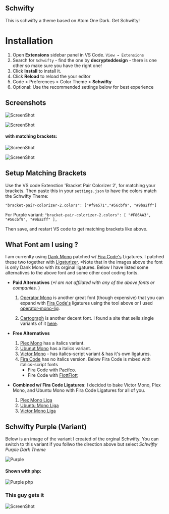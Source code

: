 ## Schwifty

This is schwifty a theme based on Atom One Dark. Get Schwifty!

# Installation

1. Open **Extensions** sidebar panel in VS Code. `View → Extensions`
2. Search for `Schwifty` - find the one by **decrypteddesign** - there is one other so make sure you have the right one!
3. Click **Install** to install it.
4. Click **Reload** to reload the your editor
5. Code > Preferences > Color Theme > **Schwifty**
6. Optional: Use the recommended settings below for best experience

## Screenshots

![ScreenShot](/images/regular-close.png)

 
![ScreenShot](/images/import.png)


#### with matching brackets: ####

![ScreenShot](/images/regular-long.png)

![ScreenShot](/images/promises.png)

## Setup Matching Brackets

Use the VS code Extenstion 'Bracket Pair Colorizer 2', for matching your brackets. 
Then paste this in your `settings.json` to have the colors match the Schwifty Theme:

`"bracket-pair-colorizer-2.colors": ["#f9a571","#56cbf9", "#9ba2ff"]`

For Purple variant: `"bracket-pair-colorizer-2.colors": [ "#F86AA3", "#56cbf9", "#9ba2ff" ],`

Then save, and restart VS code to get matching brackets like above.


## What Font am I using ?

 
 I am currenlty using [Dank Mono](https://dank.sh/) patched w/ [Fira Code's](https://github.com/tonsky/FiraCode) Ligatures. I patched these two together with [Ligaturizer](https://github.com/ToxicFrog/Ligaturizer). *Note that in the images above the font is only Dank Mono with its orginal ligatures. Below I have listed some alternatives to the above font and some other cool coding fonts.

 - **Paid Alternatives** (_*I am not affilated with any of the above fonts or companies._ )
    1. [Operator Mono](https://www.typography.com/fonts/operator/styles/operatormono) is another great font (though expensive) that you can expand with [Fira Code's](https://github.com/tonsky/FiraCode) ligatures using the tool above or I used [operator-mono-lig](https://github.com/kiliman/operator-mono-lig). 
 
    2. [Cartograph](https://connary.com/cartograph.html) is another decent font. I found a site that sells single variants of it [here](https://www.myfonts.com/fonts/connary-fagen/cartograph-cf/).
 
      
 
 - **Free Alternatives**
   1. [Plex Mono](https://fonts.google.com/specimen/IBM+Plex+Mono) has a italics variant. 
   2. [Ubunut Mono](https://fonts.google.com/specimen/Ubuntu+Mono) has a italics variant.
   3. [Victor Mono](https://rubjo.github.io/victor-mono/) - has italics-script variant & has it's own ligatures.
   4. [Fira Code](https://github.com/tonsky/FiraCode) has no italics version. Below Fira Code is mixed with italics-script fonts
        -  Fira Code with [Pacifco](https://github.com/kosimst/Firicico). 
        -  Fire Code with [FlottFlott](https://github.com/kosimst/FiraFlott)  

 - **Combined w/ Fira Code Ligatures**: I decided to bake Victor Mono, Plex Mono, and Ubuntu Mono with Fira Code Ligatures for all of you.
      1. [Plex Mono Liga](https://github.com/mcqua007/schwifty/tree/master/coding-fonts/Plex-Mono-Liga(FIra%20Code%20Ligatures))
      2. [Ubuntu Mono Liga](https://github.com/mcqua007/schwifty/tree/master/coding-fonts/Ubuntu-Mono-Liga(Fira%20Code%20Ligatures))
      3. [Victor Mono Liga](https://github.com/mcqua007/schwifty/tree/master/coding-fonts/Victor-Mono-Liga(Fira%20Code%20Ligatures))
      
 ## Schwifty Purple (Variant) ##

 Below is an image of the variant I created of the orginal Schwifty. You can switch to this variant if you follwo the direction above but select *Schwifty Purple Dark Theme*

 ![Purple](/images/purple-long-matching.png)
 
  #### Shown with php: ####

 ![Purple php](/images/purple-variant-php.png)

### This guy gets it

![ScreenShot](/images/rick-gets-schwifty.jpg)
